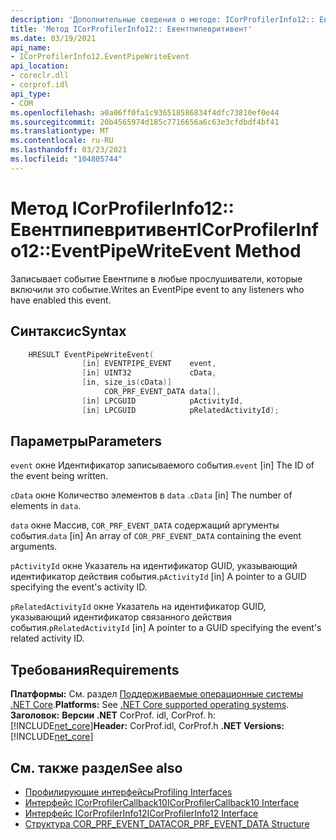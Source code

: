 ```yaml
---
description: 'Дополнительные сведения о методе: ICorProfilerInfo12:: Евентпипевритивент'
title: 'Метод ICorProfilerInfo12:: Евентпипевритивент'
ms.date: 03/19/2021
api_name:
- ICorProfilerInfo12.EventPipeWriteEvent
api_location:
- coreclr.dll
- corprof.idl
api_type:
- COM
ms.openlocfilehash: a0a06ff0fa1c936518586834f4dfc73810ef0e44
ms.sourcegitcommit: 20b4565974d185c7716656a6c63e3cfdbdf4bf41
ms.translationtype: MT
ms.contentlocale: ru-RU
ms.lasthandoff: 03/23/2021
ms.locfileid: "104805744"
---
```

# <a name="icorprofilerinfo12eventpipewriteevent-method"></a><span data-ttu-id="710a4-103">Метод ICorProfilerInfo12:: Евентпипевритивент</span><span class="sxs-lookup"><span data-stu-id="710a4-103">ICorProfilerInfo12::EventPipeWriteEvent Method</span></span>

<span data-ttu-id="710a4-104">Записывает событие Евентпипе в любые прослушиватели, которые включили это событие.</span><span class="sxs-lookup"><span data-stu-id="710a4-104">Writes an EventPipe event to any listeners who have enabled this event.</span></span>
  
## <a name="syntax"></a><span data-ttu-id="710a4-105">Синтаксис</span><span class="sxs-lookup"><span data-stu-id="710a4-105">Syntax</span></span>  
  
```cpp  
    HRESULT EventPipeWriteEvent(
                [in] EVENTPIPE_EVENT    event,
                [in] UINT32             cData,
                [in, size_is(cData)]
                     COR_PRF_EVENT_DATA data[],
                [in] LPCGUID            pActivityId,
                [in] LPCGUID            pRelatedActivityId);
```  
  
## <a name="parameters"></a><span data-ttu-id="710a4-106">Параметры</span><span class="sxs-lookup"><span data-stu-id="710a4-106">Parameters</span></span>

<span data-ttu-id="710a4-107">`event` окне Идентификатор записываемого события.</span><span class="sxs-lookup"><span data-stu-id="710a4-107">`event` [in] The ID of the event being written.</span></span>

<span data-ttu-id="710a4-108">`cData` окне Количество элементов в `data` .</span><span class="sxs-lookup"><span data-stu-id="710a4-108">`cData` [in] The number of elements in `data`.</span></span>

<span data-ttu-id="710a4-109">`data` окне Массив, `COR_PRF_EVENT_DATA` содержащий аргументы события.</span><span class="sxs-lookup"><span data-stu-id="710a4-109">`data` [in] An array of `COR_PRF_EVENT_DATA` containing the event arguments.</span></span>

<span data-ttu-id="710a4-110">`pActivityId` окне Указатель на идентификатор GUID, указывающий идентификатор действия события.</span><span class="sxs-lookup"><span data-stu-id="710a4-110">`pActivityId` [in] A pointer to a GUID specifying the event's activity ID.</span></span>

<span data-ttu-id="710a4-111">`pRelatedActivityId` окне Указатель на идентификатор GUID, указывающий идентификатор связанного действия события.</span><span class="sxs-lookup"><span data-stu-id="710a4-111">`pRelatedActivityId` [in] A pointer to a GUID specifying the event's related activity ID.</span></span>

## <a name="requirements"></a><span data-ttu-id="710a4-112">Требования</span><span class="sxs-lookup"><span data-stu-id="710a4-112">Requirements</span></span>  

<span data-ttu-id="710a4-113">**Платформы:** См. раздел [Поддерживаемые операционные системы .NET Core](../../../core/install/windows.md?pivots=os-windows).</span><span class="sxs-lookup"><span data-stu-id="710a4-113">**Platforms:** See [.NET Core supported operating systems](../../../core/install/windows.md?pivots=os-windows).</span></span>
<span data-ttu-id="710a4-114">**Заголовок:** **Версии .NET** CorProf. idl, CorProf. h: [!INCLUDE[net_core](../../../../includes/net-core-50-md.md)]</span><span class="sxs-lookup"><span data-stu-id="710a4-114">**Header:** CorProf.idl, CorProf.h **.NET Versions:** [!INCLUDE[net_core](../../../../includes/net-core-50-md.md)]</span></span>
  
## <a name="see-also"></a><span data-ttu-id="710a4-115">См. также раздел</span><span class="sxs-lookup"><span data-stu-id="710a4-115">See also</span></span>

- [<span data-ttu-id="710a4-116">Профилирующие интерфейсы</span><span class="sxs-lookup"><span data-stu-id="710a4-116">Profiling Interfaces</span></span>](profiling-interfaces.md)
- [<span data-ttu-id="710a4-117">Интерфейс ICorProfilerCallback10</span><span class="sxs-lookup"><span data-stu-id="710a4-117">ICorProfilerCallback10 Interface</span></span>](icorprofilercallback10-interface.md)
- [<span data-ttu-id="710a4-118">Интерфейс ICorProfilerInfo12</span><span class="sxs-lookup"><span data-stu-id="710a4-118">ICorProfilerInfo12 Interface</span></span>](icorprofilerinfo12-interface.md)
- [<span data-ttu-id="710a4-119">Структура COR_PRF_EVENT_DATA</span><span class="sxs-lookup"><span data-stu-id="710a4-119">COR_PRF_EVENT_DATA Structure</span></span>](cor-prf-event-data-structure.md)
